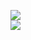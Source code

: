 [![](https://img.shields.io/badge/Made%20With-Github%20Spray-lightgrey.svg?style=for-the-badge&logo=github)](https://github.com/Annihil/github-spray#8239)  
[![](https://i.imgur.com/2DrTn0Z.gif)](https://github.com/Annihil/github-spray)